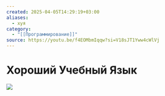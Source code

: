 ```yaml
---
created: 2025-04-05T14:29:19+03:00
aliases:
  - хуя
category:
  - "[[Программирование]]"
source: https://youtu.be/f4EOMbmIqqw?si=V18sJT1Yww4cWlVj
---
```


# Хороший Учебный Язык

![](https://youtu.be/f4EOMbmIqqw?si=V18sJT1Yww4cWlVj)